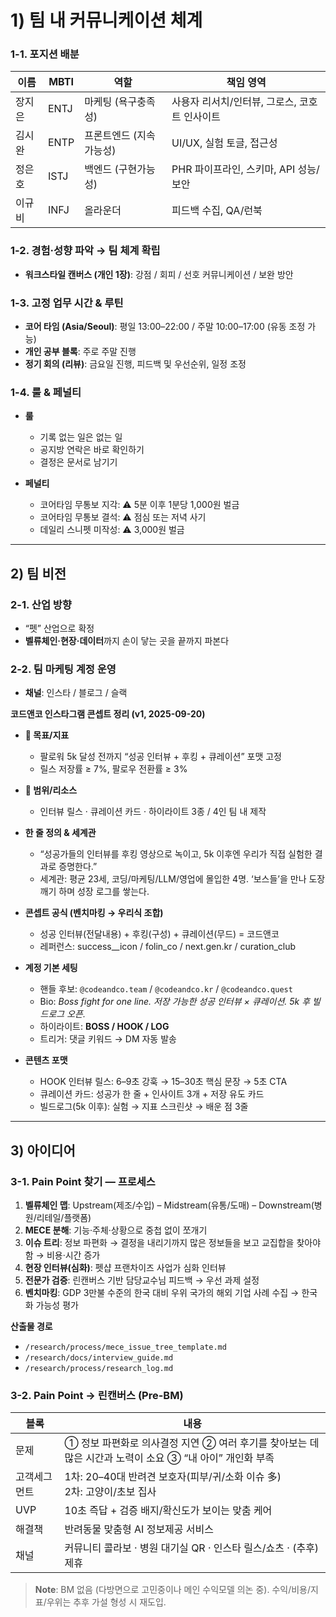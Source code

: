 # 1) 팀 내 커뮤니케이션 체계

### 1-1. 포지션 배분

| 이름   | MBTI | 역할 | 책임 영역 |
|--------|------|------|-----------|
| 장지은 | ENTJ | 마케팅 (욕구충족성) | 사용자 리서치/인터뷰, 그로스, 코호트 인사이트 |
| 김시완 | ENTP | 프론트엔드 (지속가능성) | UI/UX, 실험 토글, 접근성 |
| 정은호 | ISTJ | 백엔드 (구현가능성) | PHR 파이프라인, 스키마, API 성능/보안 |
| 이규비 | INFJ | 올라운더 | 피드백 수집, QA/런북 |

### 1-2. 경험·성향 파악 → 팀 체계 확립
- **워크스타일 캔버스 (개인 1장)**: 강점 / 회피 / 선호 커뮤니케이션 / 보완 방안  

### 1-3. 고정 업무 시간 & 루틴
- **코어 타임 (Asia/Seoul)**: 평일 13:00–22:00 / 주말 10:00–17:00 (유동 조정 가능)  
- **개인 공부 블록**: 주로 주말 진행
- **정기 회의 (리뷰)**: 금요일 진행, 피드백 및 우선순위, 일정 조정

### 1-4. 룰 & 페널티
- **룰**
  - 기록 없는 일은 없는 일
  - 공지방 연락은 바로 확인하기
  - 결정은 문서로 남기기

- **페널티**
  - 코어타임 무통보 지각: ⚠ 5분 이후 1분당 1,000원 벌금  
  - 코어타임 무통보 결석: ⚠ 점심 또는 저녁 사기  
  - 데일리 스니펫 미작성: ⚠ 3,000원 벌금  

---

## 2) 팀 비전

### 2-1. 산업 방향
- “펫” 산업으로 확정  
- **벨류체인·현장·데이터**까지 손이 닿는 곳을 끝까지 파본다  

### 2-2. 팀 마케팅 계정 운영
- **채널**: 인스타 / 블로그 / 슬랙  

**코드앤코 인스타그램 콘셉트 정리 (v1, 2025-09-20)**  

- **🎯 목표/지표**
  - 팔로워 5k 달성 전까지 “성공 인터뷰 + 후킹 + 큐레이션” 포맷 고정  
  - 릴스 저장률 ≥ 7%, 팔로우 전환률 ≥ 3%  

- **🧭 범위/리소스**
  - 인터뷰 릴스 · 큐레이션 카드 · 하이라이트 3종 / 4인 팀 내 제작  

- **한 줄 정의 & 세계관**
  - “성공가들의 인터뷰를 후킹 영상으로 녹이고, 5k 이후엔 우리가 직접 실험한 결과로 증명한다.”  
  - 세계관: 평균 23세, 코딩/마케팅/LLM/영업에 몰입한 4명. ‘보스들’을 만나 도장깨기 하며 성장 로그를 쌓는다.  

- **콘셉트 공식 (벤치마킹 → 우리식 조합)**
  - 성공 인터뷰(전달내용) + 후킹(구성) + 큐레이션(무드) = 코드앤코  
  - 레퍼런스: success__icon / folin_co / next.gen.kr / curation_club  

- **계정 기본 세팅**
  - 핸들 후보: `@codeandco.team` / `@codeandco.kr` / `@codeandco.quest`  
  - Bio: *Boss fight for one line. 저장 가능한 성공 인터뷰 × 큐레이션. 5k 후 빌드로그 오픈.*  
  - 하이라이트: **BOSS / HOOK / LOG**  
  - 트리거: 댓글 키워드 → DM 자동 발송  

- **콘텐츠 포맷**
  - HOOK 인터뷰 릴스: 6–9초 강훅 → 15–30초 핵심 문장 → 5초 CTA  
  - 큐레이션 카드: 성공가 한 줄 + 인사이트 3개 + 저장 유도 카드  
  - 빌드로그(5k 이후): 실험 → 지표 스크린샷 → 배운 점 3줄  

---

## 3) 아이디어

### 3-1. Pain Point 찾기 — 프로세스
1. **벨류체인 맵**: Upstream(제조/수입) – Midstream(유통/도매) – Downstream(병원/리테일/플랫폼)  
2. **MECE 분해**: 기능·주체·상황으로 중첩 없이 쪼개기  
3. **이슈 트리**: 정보 파편화 → 결정을 내리기까지 많은 정보들을 보고 교집합을 찾아야 함 → 비용·시간 증가  
4. **현장 인터뷰(심화)**: 펫샵 프랜차이즈 사업가 심화 인터뷰  
5. **전문가 검증**: 린캔버스 기반 담당교수님 피드백 → 우선 과제 설정
6. **벤치마킹**: GDP 3만불 수준의 한국 대비 우위 국가의 해외 기업 사례 수집 → 한국화 가능성 평가  

**산출물 경로**
- `/research/process/mece_issue_tree_template.md`  
- `/research/docs/interview_guide.md`  
- `/research/process/research_log.md`  

### 3-2. Pain Point → 린캔버스 (Pre-BM)

| 블록 | 내용 |
|------|------|
| 문제 | ① 정보 파편화로 의사결정 지연 ② 여러 후기를 찾아보는 데 많은 시간과 노력이 소요 ③ “내 아이” 개인화 부족 |
| 고객세그먼트 | 1차: 20–40대 반려견 보호자(피부/귀/소화 이슈 多)<br>2차: 고양이/초보 집사 |
| UVP | 10초 즉답 + 검증 배지/확신도가 보이는 맞춤 케어 |
| 해결책 | 반려동물 맞춤형 AI 정보제공 서비스 |
| 채널 | 커뮤니티 콜라보 · 병원 대기실 QR · 인스타 릴스/쇼츠 · (추후) 제휴 |

> **Note**: BM 없음 (다방면으로 고민중이나 메인 수익모델 의논 중). 수익/비용/지표/우위는 추후 가설 형성 시 재도입.
